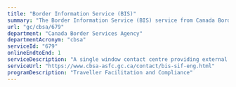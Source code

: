 ```yaml
---
title: "Border Information Service (BIS)"
summary: "The Border Information Service (BIS) service from Canada Border Services Agency is available end-to-end online, according to the GC Service Inventory."
url: "gc/cbsa/679"
department: "Canada Border Services Agency"
departmentAcronym: "cbsa"
serviceId: "679"
onlineEndtoEnd: 1
serviceDescription: "A single window contact centre providing external clients, both in the travellers and commercial streams, an interactive voice response (IVR), person to person response, or an online e-mail response, regarding general enquiries on services, programs and initiatives offered by the CBSA."
serviceUrl: "https://www.cbsa-asfc.gc.ca/contact/bis-sif-eng.html"
programDescription: "Traveller Facilitation and Compliance"
---
```

